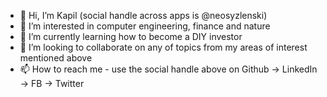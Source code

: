 - 👋 Hi, I’m Kapil (social handle across apps is @neosyzlenski)
- 👀 I’m interested in computer engineering, finance and nature
- 🌱 I’m currently learning how to become a DIY investor
- 💞️ I’m looking to collaborate on any of topics from my areas of interest mentioned above
- 📫 How to reach me - use the social handle above on Github -> LinkedIn -> FB -> Twitter 

<!---
neosyzlenski/neosyzlenski is a ✨ special ✨ repository because its `README.md` (this file) appears on your GitHub profile.
You can click the Preview link to take a look at your changes.
--->
